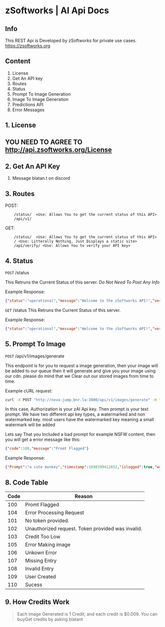 # zSoftworks | AI Api Docs
## Info
This REST Api is Developed by zSoftworks for private use cases. https://zsoftworks.org

## Content
1. License
2. Get An API key
2. Routes
2. Status
2. Prompt To Image Generation
2. Image To Image Generation
3. Predictions API
2. Error Messages


## 1. License
## YOU NEED TO AGREE TO http://api.zsoftworks.org/License

## 2. Get An API Key
1. Message blatan.t on discord

## 3. Routes
POST:
```
    /status/  <Use: Allows You to get the current status of this API>
    /api/v1/

```
GET:
```
    /status/  <Use: Allows You to get the current status of this API>
    / <Use: Litterally Nothing, Just Displays a static site>
    /api/verify/ <Use: Allows You to verify your API key>
```
## 4. Status

`POST` /status

This Retruns the Current Status of this server. *Do Not Need To Post Any Info*

Example Response:

```json
{"status":"operational","message":"Welcome to the zSoftworks API!","version":"0.01A","warning":"We Are Currently Experincing Slowed Requests"}
```
`GET` /status
This Retruns the Current Status of this server.

Example Response:

```json
{"status":"operational","message":"Welcome to the zSoftworks API!","version":"0.01A","warning":"We Are Currently Experincing Slowed Requests"}
```
## 5. Prompt To Image

`POST` /api/v1/images/generate

This endpoint is for you to request a image generation, then your image will be added to our queue then it will generate and give you your image using our cdn. please do mind that we Clear out our stored images from time to time.


Example cURL request:

```bash
curl -X POST "http://nova-jump.bnr.la:3000/api/v1/images/generate" -H "Authorization: _zsauth.example.example" -H "Content-Type: application/json" -d "{\"prompt\": \"a cute monkey\"}"

```

In this case, Authorization is your zAI Api key. Then prompt is your text prompt. We have two different api key types, a watermarked and non watermarked key. most users have the watermarked key meaning a small watermark will be added

Lets say That you Included a bad prompt for example NSFW content, then you will get a error message like this:

```json
{"code":100,"message":"Promt Flagged"}
```
Example Response:

```json
{"Prompt":"a cute monkey","timestamp":1698399412832,"islogged":true,"watermark":0,"ztrace":"_ztrace_458146ab298da3d80bb3ca98295e204d","Images":["http://nova-jump.bnr.la:3000/cdn/1ef020ed04b4bc/0.png"]}
```

## 8. Code Table


| Code  |  Reason |   
|---|---|
| 100  | Promt Flagged  |
|  104 |  Error Processing Request |
| 101  |  No token provided.  |
|102|Unauthorized request. Token provided was invalid.|
|103|Credit Too Low |
|105| Error Making image|
|106| Unkown Error|
|107| Missing Entry|
|108| Invalid Entry|
|109| User Created|
|110| Sucess|
## 9. How Credits Work
> Each image Generated is 1 Credit, and each credit is $0.009. You can buyGet credits by asking blatant
